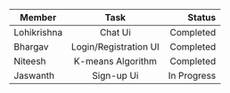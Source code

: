 | Member     | Task        | Status |
| ------------- |:-------------:| -----:|
| Lohikrishna    | Chat Ui | Completed|
| Bhargav      | Login/Registration UI     |   Completed |
| Niteesh | K-means Algorithm      |   Completed |
| Jaswanth | Sign-up Ui      |   In Progress |

